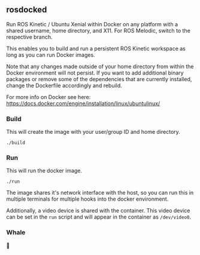 ## rosdocked

Run ROS Kinetic / Ubuntu Xenial within Docker on any platform with a shared username,
home directory, and X11. For ROS Melodic, switch to the respective branch.

This enables you to build and run a persistent ROS Kinetic workspace as long as
you can run Docker images.

Note that any changes made outside of your home directory from within the Docker environment will not persist. If you want to add additional binary packages or remove some of the dependencies that are currently installed, change the Dockerfile accordingly and rebuild.

For more info on Docker see here: https://docs.docker.com/engine/installation/linux/ubuntulinux/

### Build

This will create the image with your user/group ID and home directory.

```
./build
```

### Run

This will run the docker image.

```
./run
```

The image shares it's network interface with the host, so you can run this in
multiple terminals for multiple hooks into the docker environment.

Additionally, a video device is shared with the container. This video device can be set in the `run` script and will appear in the container as `/dev/video0`.

### Whale

🐳
